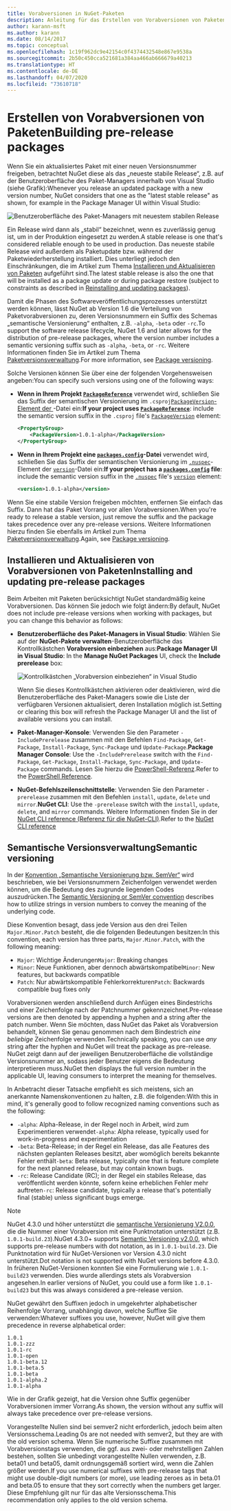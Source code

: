```yaml
---
title: Vorabversionen in NuGet-Paketen
description: Anleitung für das Erstellen von Vorabversionen von Paketen
author: karann-msft
ms.author: karann
ms.date: 08/14/2017
ms.topic: conceptual
ms.openlocfilehash: 1c19f962dc9e42154c0f4374432548e867e9538a
ms.sourcegitcommit: 2b50c450cca521681a384aa466ab666679a40213
ms.translationtype: HT
ms.contentlocale: de-DE
ms.lasthandoff: 04/07/2020
ms.locfileid: "73610718"
---
```

# <a name="building-pre-release-packages"></a><span data-ttu-id="61833-103">Erstellen von Vorabversionen von Paketen</span><span class="sxs-lookup"><span data-stu-id="61833-103">Building pre-release packages</span></span>

<span data-ttu-id="61833-104">Wenn Sie ein aktualisiertes Paket mit einer neuen Versionsnummer freigeben, betrachtet NuGet diese als das „neueste stabile Release“, z.B. auf der Benutzeroberfläche des Paket-Managers innerhalb von Visual Studio (siehe Grafik):</span><span class="sxs-lookup"><span data-stu-id="61833-104">Whenever you release an updated package with a new version number, NuGet considers that one as the "latest stable release" as shown, for example in the Package Manager UI within Visual Studio:</span></span>

![Benutzeroberfläche des Paket-Managers mit neuestem stabilen Release](media/Prerelease_01-LatestStable.png)

<span data-ttu-id="61833-106">Ein Release wird dann als „stabil“ bezeichnet, wenn es zuverlässig genug ist, um in der Produktion eingesetzt zu werden.</span><span class="sxs-lookup"><span data-stu-id="61833-106">A stable release is one that's considered reliable enough to be used in production.</span></span> <span data-ttu-id="61833-107">Das neueste stabile Release wird außerdem als Paketupdate bzw. während der Paketwiederherstellung installiert. Dies unterliegt jedoch den Einschränkungen, die im Artikel zum Thema [Installieren und Aktualisieren von Paketen](../consume-packages/reinstalling-and-updating-packages.md) aufgeführt sind.</span><span class="sxs-lookup"><span data-stu-id="61833-107">The latest stable release is also the one that will be installed as a package update or during package restore (subject to constraints as described in [Reinstalling and updating packages](../consume-packages/reinstalling-and-updating-packages.md)).</span></span>

<span data-ttu-id="61833-108">Damit die Phasen des Softwareveröffentlichungsprozesses unterstützt werden können, lässt NuGet ab Version 1.6 die Verteilung von Paketvorabversionen zu, deren Versionsnummern ein Suffix des Schemas „semantische Versionierung“ enthalten, z.B. `-alpha`, `-beta` oder `-rc`.</span><span class="sxs-lookup"><span data-stu-id="61833-108">To support the software release lifecycle, NuGet 1.6 and later allows for the distribution of pre-release packages, where the version number includes a semantic versioning suffix such as `-alpha`, `-beta`, or `-rc`.</span></span> <span data-ttu-id="61833-109">Weitere Informationen finden Sie im Artikel zum Thema [Paketversionsverwaltung](../concepts/package-versioning.md#pre-release-versions).</span><span class="sxs-lookup"><span data-stu-id="61833-109">For more information, see [Package versioning](../concepts/package-versioning.md#pre-release-versions).</span></span>

<span data-ttu-id="61833-110">Solche Versionen können Sie über eine der folgenden Vorgehensweisen angeben:</span><span class="sxs-lookup"><span data-stu-id="61833-110">You can specify such versions using one of the following ways:</span></span>

- <span data-ttu-id="61833-111">**Wenn in Ihrem Projekt [`PackageReference`](../consume-packages/package-references-in-project-files.md)** verwendet wird, schließen Sie das Suffix der semantischen Versionierung im `.csproj`[`PackageVersion`-Element der ](/dotnet/core/tools/csproj.md#packageversion)-Datei ein:</span><span class="sxs-lookup"><span data-stu-id="61833-111">**If your project uses [`PackageReference`](../consume-packages/package-references-in-project-files.md)**: include the semantic version suffix in the `.csproj` file's [`PackageVersion`](/dotnet/core/tools/csproj.md#packageversion) element:</span></span>

    ```xml
    <PropertyGroup>
        <PackageVersion>1.0.1-alpha</PackageVersion>
    </PropertyGroup>
    ```

- <span data-ttu-id="61833-112">**Wenn in Ihrem Projekt eine [`packages.config`](../reference/packages-config.md)-Datei** verwendet wird, schließen Sie das Suffix der semantischen Versionierung im [`.nuspec`](../reference/nuspec.md)-Element der [`version`](../reference/nuspec.md#version)-Datei ein:</span><span class="sxs-lookup"><span data-stu-id="61833-112">**If your project has a [`packages.config`](../reference/packages-config.md) file**: include the semantic version suffix in the [`.nuspec`](../reference/nuspec.md) file's [`version`](../reference/nuspec.md#version) element:</span></span>

    ```xml
    <version>1.0.1-alpha</version>
    ```

<span data-ttu-id="61833-113">Wenn Sie eine stabile Version freigeben möchten, entfernen Sie einfach das Suffix. Dann hat das Paket Vorrang vor allen Vorabversionen.</span><span class="sxs-lookup"><span data-stu-id="61833-113">When you're ready to release a stable version, just remove the suffix and the package takes precedence over any pre-release versions.</span></span> <span data-ttu-id="61833-114">Weitere Informationen hierzu finden Sie ebenfalls im Artikel zum Thema [Paketversionsverwaltung](../concepts/package-versioning.md#pre-release-versions).</span><span class="sxs-lookup"><span data-stu-id="61833-114">Again, see [Package versioning](../concepts/package-versioning.md#pre-release-versions).</span></span>

## <a name="installing-and-updating-pre-release-packages"></a><span data-ttu-id="61833-115">Installieren und Aktualisieren von Vorabversionen von Paketen</span><span class="sxs-lookup"><span data-stu-id="61833-115">Installing and updating pre-release packages</span></span>

<span data-ttu-id="61833-116">Beim Arbeiten mit Paketen berücksichtigt NuGet standardmäßig keine Vorabversionen. Das können Sie jedoch wie folgt ändern:</span><span class="sxs-lookup"><span data-stu-id="61833-116">By default, NuGet does not include pre-release versions when working with packages, but you can change this behavior as follows:</span></span>

- <span data-ttu-id="61833-117">**Benutzeroberfläche des Paket-Managers in Visual Studio**: Wählen Sie auf der **NuGet-Pakete verwalten**-Benutzeroberfläche das Kontrollkästchen **Vorabversion einbeziehen** aus:</span><span class="sxs-lookup"><span data-stu-id="61833-117">**Package Manager UI in Visual Studio**: In the **Manage NuGet Packages** UI, check the **Include prerelease** box:</span></span>

    ![Kontrollkästchen „Vorabversion einbeziehen“ in Visual Studio](media/Prerelease_02-CheckPrerelease.png)

    <span data-ttu-id="61833-119">Wenn Sie dieses Kontrollkästchen aktivieren oder deaktivieren, wird die Benutzeroberfläche des Paket-Managers sowie die Liste der verfügbaren Versionen aktualisiert, deren Installation möglich ist.</span><span class="sxs-lookup"><span data-stu-id="61833-119">Setting or clearing this box will refresh the Package Manager UI and the list of available versions you can install.</span></span>

- <span data-ttu-id="61833-120">**Paket-Manager-Konsole**: Verwenden Sie den Parameter `-IncludePrerelease` zusammen mit den Befehlen `Find-Package`, `Get-Package`, `Install-Package`, `Sync-Package` und `Update-Package`.</span><span class="sxs-lookup"><span data-stu-id="61833-120">**Package Manager Console**: Use the `-IncludePrerelease` switch with the `Find-Package`, `Get-Package`, `Install-Package`, `Sync-Package`, and `Update-Package` commands.</span></span> <span data-ttu-id="61833-121">Lesen Sie hierzu die [PowerShell-Referenz](../reference/powershell-reference.md).</span><span class="sxs-lookup"><span data-stu-id="61833-121">Refer to the [PowerShell Reference](../reference/powershell-reference.md).</span></span>

- <span data-ttu-id="61833-122">**NuGet-Befehlszeilenschnittstelle**: Verwenden Sie den Parameter `-prerelease` zusammen mit den Befehlen `install`, `update`, `delete` und `mirror`.</span><span class="sxs-lookup"><span data-stu-id="61833-122">**NuGet CLI**: Use the `-prerelease` switch with the `install`, `update`, `delete`, and `mirror` commands.</span></span> <span data-ttu-id="61833-123">Weitere Informationen finden Sie in der [NuGet CLI reference (Referenz für die NuGet-CLI)](../reference/nuget-exe-cli-reference.md).</span><span class="sxs-lookup"><span data-stu-id="61833-123">Refer to the [NuGet CLI reference](../reference/nuget-exe-cli-reference.md)</span></span>

## <a name="semantic-versioning"></a><span data-ttu-id="61833-124">Semantische Versionsverwaltung</span><span class="sxs-lookup"><span data-stu-id="61833-124">Semantic versioning</span></span>

<span data-ttu-id="61833-125">In der [Konvention „Semantische Versionierung bzw. SemVer“](https://semver.org/spec/v1.0.0.html) wird beschrieben, wie bei Versionsnummern Zeichenfolgen verwendet werden können, um die Bedeutung des zugrunde liegenden Codes auszudrücken.</span><span class="sxs-lookup"><span data-stu-id="61833-125">The [Semantic Versioning or SemVer convention](https://semver.org/spec/v1.0.0.html) describes how to utilize strings in version numbers to convey the meaning of the underlying code.</span></span>

<span data-ttu-id="61833-126">Diese Konvention besagt, dass jede Version aus den drei Teilen `Major.Minor.Patch` besteht, die die folgenden Bedeutungen besitzen:</span><span class="sxs-lookup"><span data-stu-id="61833-126">In this convention, each version has three parts, `Major.Minor.Patch`, with the following meaning:</span></span>

- <span data-ttu-id="61833-127">`Major`: Wichtige Änderungen</span><span class="sxs-lookup"><span data-stu-id="61833-127">`Major`: Breaking changes</span></span>
- <span data-ttu-id="61833-128">`Minor`: Neue Funktionen, aber dennoch abwärtskompatibel</span><span class="sxs-lookup"><span data-stu-id="61833-128">`Minor`: New features, but backwards compatible</span></span>
- <span data-ttu-id="61833-129">`Patch`: Nur abwärtskompatible Fehlerkorrekturen</span><span class="sxs-lookup"><span data-stu-id="61833-129">`Patch`: Backwards compatible bug fixes only</span></span>

<span data-ttu-id="61833-130">Vorabversionen werden anschließend durch Anfügen eines Bindestrichs und einer Zeichenfolge nach der Patchnummer gekennzeichnet.</span><span class="sxs-lookup"><span data-stu-id="61833-130">Pre-release versions are then denoted by appending a hyphen and a string after the patch number.</span></span> <span data-ttu-id="61833-131">Wenn Sie möchten, dass NuGet das Paket als Vorabversion behandelt, können Sie genau genommen nach dem Bindestrich *eine beliebige* Zeichenfolge verwenden.</span><span class="sxs-lookup"><span data-stu-id="61833-131">Technically speaking, you can use *any* string after the hyphen and NuGet will treat the package as pre-release.</span></span> <span data-ttu-id="61833-132">NuGet zeigt dann auf der jeweiligen Benutzeroberfläche die vollständige Versionsnummer an, sodass jeder Benutzer eigens die Bedeutung interpretieren muss.</span><span class="sxs-lookup"><span data-stu-id="61833-132">NuGet then displays the full version number in the applicable UI, leaving consumers to interpret the meaning for themselves.</span></span>

<span data-ttu-id="61833-133">In Anbetracht dieser Tatsache empfiehlt es sich meistens, sich an anerkannte Namenskonventionen zu halten, z.B. die folgenden:</span><span class="sxs-lookup"><span data-stu-id="61833-133">With this in mind, it's generally good to follow recognized naming conventions such as the following:</span></span>

- <span data-ttu-id="61833-134">`-alpha`: Alpha-Release, in der Regel noch in Arbeit, wird zum Experimentieren verwendet</span><span class="sxs-lookup"><span data-stu-id="61833-134">`-alpha`: Alpha release, typically used for work-in-progress and experimentation</span></span>
- <span data-ttu-id="61833-135">`-beta`: Beta-Release; in der Regel ein Release, das alle Features des nächsten geplanten Releases besitzt, aber womöglich bereits bekannte Fehler enthält</span><span class="sxs-lookup"><span data-stu-id="61833-135">`-beta`: Beta release, typically one that is feature complete for the next planned release, but may contain known bugs.</span></span>
- <span data-ttu-id="61833-136">`-rc`: Release Candidate (RC); in der Regel ein stabiles Release, das veröffentlicht werden könnte, sofern keine erheblichen Fehler mehr auftreten</span><span class="sxs-lookup"><span data-stu-id="61833-136">`-rc`: Release candidate, typically a release that's potentially final (stable) unless significant bugs emerge.</span></span>

> [!Note]
> <span data-ttu-id="61833-137">NuGet 4.3.0 und höher unterstützt die [semantische Versionierung V2.0.0](https://semver.org/spec/v2.0.0.html), die die Nummer einer Vorabversion mit eine Punktnotation unterstützt (z.B. `1.0.1-build.23`).</span><span class="sxs-lookup"><span data-stu-id="61833-137">NuGet 4.3.0+ supports [Semantic Versioning v2.0.0](https://semver.org/spec/v2.0.0.html), which supports pre-release numbers with dot notation, as in `1.0.1-build.23`.</span></span> <span data-ttu-id="61833-138">Die Punktnotation wird für NuGet-Versionen vor Version 4.3.0 nicht unterstützt.</span><span class="sxs-lookup"><span data-stu-id="61833-138">Dot notation is not supported with NuGet versions before 4.3.0.</span></span> <span data-ttu-id="61833-139">In früheren NuGet-Versionen konnten Sie eine Formulierung wie `1.0.1-build23` verwenden. Dies wurde allerdings stets als Vorabversion angesehen.</span><span class="sxs-lookup"><span data-stu-id="61833-139">In earlier versions of NuGet, you could use a form like `1.0.1-build23` but this was always considered a pre-release version.</span></span>

<span data-ttu-id="61833-140">NuGet gewährt den Suffixen jedoch in umgekehrter alphabetischer Reihenfolge Vorrang, unabhängig davon, welche Suffixe Sie verwenden:</span><span class="sxs-lookup"><span data-stu-id="61833-140">Whatever suffixes you use, however, NuGet will give them precedence in reverse alphabetical order:</span></span>

    1.0.1
    1.0.1-zzz
    1.0.1-rc
    1.0.1-open
    1.0.1-beta.12
    1.0.1-beta.5
    1.0.1-beta
    1.0.1-alpha.2
    1.0.1-alpha

<span data-ttu-id="61833-141">Wie in der Grafik gezeigt, hat die Version ohne Suffix gegenüber Vorabversionen immer Vorrang.</span><span class="sxs-lookup"><span data-stu-id="61833-141">As shown, the version without any suffix will always take precedence over pre-release versions.</span></span>

<span data-ttu-id="61833-142">Vorangestellte Nullen sind bei semver2 nicht erforderlich, jedoch beim alten Versionsschema.</span><span class="sxs-lookup"><span data-stu-id="61833-142">Leading 0s are not needed with semver2, but they are with the old version schema.</span></span> <span data-ttu-id="61833-143">Wenn Sie numerische Suffixe zusammen mit Vorabversionstags verwenden, die ggf. aus zwei- oder mehrstelligen Zahlen bestehen, sollten Sie unbedingt vorangestellte Nullen verwenden, z.B. beta01 und beta05, damit ordnungsgemäß sortiert wird, wenn die Zahlen größer werden.</span><span class="sxs-lookup"><span data-stu-id="61833-143">If you use numerical suffixes with pre-release tags that might use double-digit numbers (or more), use leading zeroes as in beta.01 and beta.05 to ensure that they sort correctly when the numbers get larger.</span></span> <span data-ttu-id="61833-144">Diese Empfehlung gilt nur für das alte Versionsschema.</span><span class="sxs-lookup"><span data-stu-id="61833-144">This recommendation only applies to the old version schema.</span></span>
